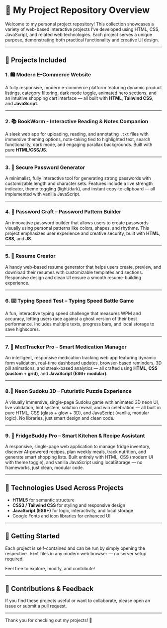 # 📂 My Project Repository Overview

Welcome to my personal project repository! This collection showcases a variety of web-based interactive projects I’ve developed using HTML, CSS, JavaScript, and related web technologies. Each project serves a unique purpose, demonstrating both practical functionality and creative UI design.

---

## 📝 Projects Included

### 1. 🛍️ Modern E-Commerce Website
A fully responsive, modern e-commerce platform featuring dynamic product listings, category filtering, dark mode toggle, animated hero sections, and an intuitive shopping cart interface — all built with **HTML**, **Tailwind CSS**, and **JavaScript**.

---

### 2. 📚 BookWorm - Interactive Reading & Notes Companion
A sleek web app for uploading, reading, and annotating `.txt` files with immersive theming options, note-taking tied to highlighted text, search functionality, dark mode, and engaging parallax backgrounds. Built with pure **HTML/CSS/JS**.

---

### 3. 🔐 Secure Password Generator
A minimalist, fully interactive tool for generating strong passwords with customizable length and character sets. Features include a live strength indicator, theme toggling (light/dark), and instant copy-to-clipboard — all implemented with vanilla JavaScript.

---

### 4. 🎨 Password Craft – Password Pattern Builder
An innovative password builder that allows users to create passwords visually using personal patterns like colors, shapes, and rhythms. This project emphasizes user experience and creative security, built with **HTML**, **CSS**, and **JS**.

---

### 5. 🧾 Resume Creator
A handy web-based resume generator that helps users create, preview, and download their resumes with customizable templates and sections. Responsive design and clean UI ensure a smooth resume-building experience.

---

### 6. ⌨️ Typing Speed Test – Typing Speed Battle Game
A fun, interactive typing speed challenge that measures WPM and accuracy, letting users race against a ghost version of their best performance. Includes multiple texts, progress bars, and local storage to save highscores.

---

### 7. 💊 MedTracker Pro – Smart Medication Manager  
An intelligent, responsive medication tracking web app featuring dynamic form validation, real-time dashboard updates, browser-based reminders, 3D pill animations, and streak-based analytics — all crafted using **HTML**, **CSS (custom + grid)**, and **JavaScript (ES6+ modular)**.

---

### 8.🧠 Neon Sudoku 3D – Futuristic Puzzle Experience

A visually immersive, single-page Sudoku game with animated 3D neon UI, 
live validation, hint system, solution reveal, and win celebration — 
all built in pure HTML, CSS (glass + glow + 3D), and JavaScript 
(vanilla, modular logic). No libraries, just smart design and clean code.

---
### 9. 🧊 FridgeBuddy Pro – Smart Kitchen & Recipe Assistant  
A responsive, single-page web application to manage fridge inventory, discover AI-powered recipes, plan weekly meals, track nutrition, and generate smart shopping lists. Built entirely with HTML, CSS (modern UI with theme toggle), and vanilla JavaScript using localStorage — no frameworks, just clean, modular code.

---

## 🚀 Technologies Used Across Projects
- **HTML5** for semantic structure  
- **CSS3 / Tailwind CSS** for styling and responsive design  
- **JavaScript (ES6+)** for logic, interactivity, and local storage  
- Google Fonts and icon libraries for enhanced UI  

---

## 📌 Getting Started

Each project is self-contained and can be run by simply opening the respective `.html` files in any modern web browser — no server setup required.

Feel free to explore, modify, and contribute!

---

## 🤝 Contributions & Feedback

If you find these projects useful or want to collaborate, please open an issue or submit a pull request.

---

Thank you for checking out my projects! 🚀
